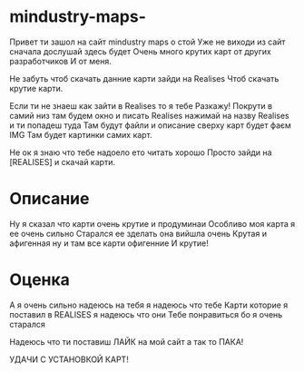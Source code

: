 # mindustry-maps-
Привет ти зашол на сайт mindustry maps о стой 
Уже не виходи из сайт сначала дослушай здесь будет
Очень много крутих карт от других разработчиков
И от меня.


Не забуть чтоб скачать данние карти зайди на Realises
Чтоб скачать крутие карти.

Если ти не знаеш как зайти в Realises то я тебе
Разкажу! Покрути в самий низ там будем окно и писать
Realises нажимай на назву Realises и ти попадеш туда
Там будут файли и описание сверху карт будет фаєм IMG
Там будет картинки самих карт.


Не ок я знаю что тебе надоело ето читать хорошо 
Просто зайди на [REALISES] и скачай карти.



# Описание

Ну я сказал что карти очень крутие и продуминаи 
Особливо моя карта я ее очень сильно
Старался ее зделать она вийшла очень
Крутая и афигенная ну и там все карти офигенние
И крутие!


# Оценка

А я очень сильно надеюсь на тебя я надеюсь что тебе
Карти которие я поставил в REALISES я надеюсь что они
Тебе понравиться бо я очень старался

Надеюсь что ти поставиш ЛАЙК на мой сайт а так то ПАКА!


УДАЧИ С УСТАНОВКОЙ КАРТ!



